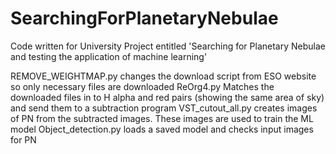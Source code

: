# SearchingForPlanetaryNebulae
Code written for University Project entitled 'Searching for Planetary Nebulae and testing the application of machine learning'

REMOVE_WEIGHTMAP.py changes the download script from ESO website so only necessary files are downloaded
ReOrg4.py Matches the downloaded files in to H alpha and red pairs (showing the same area of sky) and send them to a subtraction program
VST_cutout_all.py creates images of PN from the subtracted images.  These images are used to train the ML model
Object_detection.py loads a saved model and checks input images for PN
